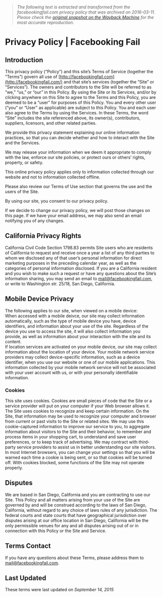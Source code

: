 > *The following text is extracted and transformed from the facebookingfail.com privacy policy that was archived on 2016-03-11. Please check the [original snapshot on the Wayback Machine](https://web.archive.org/web/20160311221223id_/http%3A//facebookingfail.com/legal/privacy-policy) for the most accurate reproduction.*

# Privacy Policy | Facebooking Fail

## Introduction

This privacy policy (“Policy”) and this site’s Terms of Service (together the “Terms”) govern all use of [http://facebookingfail.com](http://facebookingfail.com/) and that site’s services (together the “Site” or “Services”). The owners and contributors to the Site will be referred to as “we,” “us,” or “our” in this Policy. By using the Site or its Services, and/or by clicking anywhere on this Site to agree to the Terms and this Policy, you are deemed to be a “user” for purposes of this Policy. You and every other user (“you” or “User” as applicable) are subject to this Policy. You and each user also agree to the Terms by using the Services. In these Terms, the word “Site” includes the site referenced above, its owner(s), contributors, suppliers, licensors, and other related parties.

We provide this privacy statement explaining our online information practices, so that you can decide whether and how to interact with the Site and the Services.

We may release your information when we deem it appropriate to comply with the law, enforce our site policies, or protect ours or others’ rights, property, or safety.

This online privacy policy applies only to information collected through our website and not to information collected offline.

Please also review our Terms of Use section that governs the use and the users of the Site.

By using our site, you consent to our privacy policy.

If we decide to change our privacy policy, we will post those changes on this page. If we have your email address, we may also send an email notifying you of any changes.

## California Privacy Rights

California Civil Code Section 1798.83 permits Site users who are residents of California to request and receive once a year a list of any third parties to whom we disclosed any of that user’s personal information for direct marketing purposes in the preceding calendar year, as well as the categories of personal information disclosed. If you are a California resident and you wish to make such a request or have any questions about the Site’s information sharing, you may send an email to mail@facebookingfail.com, or write to Washington str. 25/18, San Diego, California.

## Mobile Device Privacy

The following applies to our site, when viewed on a mobile device:  
When accessed with a mobile deivce, our site may collect information automatically, such as the type of mobile device you have, device identifiers, and information about your use of the site. Regardless of the device you use to access the site, it will also collect information you provide, as well as information about your interaction with the site and its content.  
If location services are activated on your mobile device, our site may collect information about the location of your device. Your mobile network service providers may collect device-specific information, such as a device identifier, when you use our website or one of our mobile applications. This information collected by your mobile network service will not be associated with your user account with us, or with your personally identifiable information.

### Cookies

This site uses cookies. Cookies are small pieces of code that the Site or a service provider will put on your computer if your Web browser allows it. The Site uses cookies to recognize and keep certain information. On the Site, that information may be used to recognize your computer and browser from current or past visits to the Site or related sites. We may use this cookie-captured information to improve our service to you, to aggregate information about visitors to the Site and their behavior, to remember and process items in your shopping cart, to understand and save user preferences, or to keep track of advertising. We may contract with third-party service providers to assist us in better understanding our site visitors.  
In most Internet browsers, you can change your settings so that you will be warned each time a cookie is being sent, or so that cookies will be turned off. With cookies blocked, some functions of the Site may not operate properly.

## Disputes

We are based in San Diego, California and you are contracting to use our Site. This Policy and all matters arising from your use of the Site are governed by and will be construed according to the laws of San Diego, California, without regard to any choice of laws rules of any jurisdiction. The federal courts and state courts that have geographical jurisdiction over disputes arising at our office location in San Diego, California will be the only permissible venues for any and all disputes arising out of or in connection with this Policy or the Site and Service.

## Terms Contact

If you have any questions about these Terms, please address them to mail@facebookingfail.com.

## Last Updated

These terms were last updated on _September 14, 2015_
